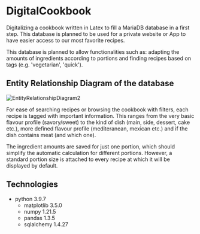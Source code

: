# DigitalCookbook
Digitalizing a cookbook written in Latex to fill a MariaDB database in a first step. This database is planned to be used for a private website or App to have easier access to our most favorite recipes. 

This database is planned to allow functionalities such as: adapting the amounts of ingredients according to portions and finding recipes based on tags (e.g. 'vegetarian', 'quick').

## Entity Relationship Diagram of the database 
![EntityRelationshipDiagram2](https://user-images.githubusercontent.com/68091502/158393961-c7c2ead2-cf4e-43c6-8ed5-b398e2f04fc3.jpg)

For ease of searching recipes or browsing the cookbook with filters, each recipe is tagged with important information. This ranges from the very basic flavour profile (savory/sweet) to the kind of dish (main, side, dessert, cake etc.), more defined flavour profile (mediteranean, mexican etc.) and if the dish contains meat (and which one). 

The ingredient amounts are saved for just one portion, which should simplify the automatic calculation for different portions. However, a standard portion size is attached to every recipe at which it will be displayed by default.

## Technologies
- python  3.9.7 
  - matplotlib 3.5.0
  - numpy 1.21.5
  - pandas 1.3.5
  - sqlalchemy 1.4.27
